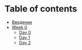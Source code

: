 # Table of contents

* [Введение](README.md)
* [Week 0]()
  * [Day 0](./week0/day0.md)
  * [Day 1](./week0/day1.md)
  * [Day 2](./week0/day2.md)
  <!-- * [Day 3](./week0/day3.md) -->
  <!-- * [Day 4](./week0/day4.md) -->
<!-- * [Week 1]() -->
  <!-- * [Day 0](./week1/day0.md) -->
  <!-- * [Day 1](./week1/day1.md) -->
  <!-- * [Day 2](./week1/day2.md) -->
  <!-- * [Day 3](./week1/day3.md) -->
  <!-- * [Day 4](./week1/day4.md) -->
<!-- * [Week 2]() -->
  <!-- * [Day 0](./week2/day0.md) -->
  <!-- * [Day 1](./week2/day1.md) -->
  <!-- * [Day 2](./week2/day2.md) -->
  <!-- * [Day 3](./week2/day3.md) -->
